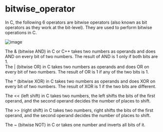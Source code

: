 # bitwise_operator
 In C, the following 6 operators are bitwise operators (also known as bit operators as they work at the bit-level). They are used to perform bitwise operations in C.
 
 
 ![image](https://user-images.githubusercontent.com/125429673/234464259-76852507-938b-47a2-954f-2be0922003fc.png)
 
 
The & (bitwise AND) in C or C++ takes two numbers as operands and does AND on every bit of two numbers. The result of AND is 1 only if both bits are 1.  
The | (bitwise OR) in C  takes two numbers as operands and does OR on every bit of two numbers. The result of OR is 1 if any of the two bits is 1. 

The ^ (bitwise XOR) in C  takes two numbers as operands and does XOR on every bit of two numbers. The result of XOR is 1 if the two bits are different.

The << (left shift) in C  takes two numbers, the left shifts the bits of the first operand, and the second operand decides the number of places to shift. 

The >> (right shift) in C  takes two numbers, right shifts the bits of the first operand, and the second operand decides the number of places to shift. 

The ~ (bitwise NOT) in C or takes one number and inverts all bits of it.
